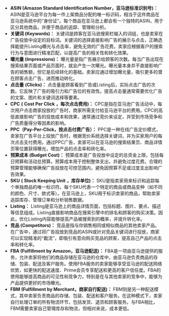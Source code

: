 -   **ASIN (Amazon Standard Identification Number，亚马逊标准识别号)：** ASIN是亚马逊平台为每一件上架商品分配的唯一标识码，相当于这件商品在亚马逊系统中的“身份证”。每个商品在亚马逊上都会有一个独特的ASIN，用于区分其他商品，并便于商品的追踪、管理和分析。
-   **关键词 (Keywords)：** 关键词是顾客在亚马逊搜索栏输入的词组，也是卖家在广告投放中设定的目标词。关键词的选择直接影响广告的展示与点击，正确选择能提升Listing曝光与点击率，避免无效的广告花费。卖家应根据客户的搜索行为与意图进行精准匹配，以提高广告的相关性和转化效果。
-   **曝光量 (Impressions)：** 曝光量是指广告展示给顾客的次数。每当广告出现在搜索结果页面或产品页面时，就会产生一次曝光。曝光量本身并不直接影响广告的销售额，但它是后续转化的基础。卖家应通过增加曝光量，吸引更多的潜在顾客点击广告，进而推动转化。
-   **点击量** **(Clicks)：** 点击量是顾客看到广告或Listing后，实际点击广告的次数。它反映了广告的吸引力和广告位的有效性。提高点击量通常需要优化广告的文案、图片和关键词选择等要素。
-   **CPC** **(** **Cost Per Click** **，每次点击费用)：** CPC是指在亚马逊广告活动中，每次用户点击商家投放的广告时，商家所需支付给亚马逊平台的费用。CPC的高低直接影响广告的投放成本和效果，通常通过竞价来设定，并受到市场竞争和广告质量得分等因素的影响。
-   **PPC（Pay-Per-Click，按点击付费广告）：** PPC是一种在线广告定价模式，卖家在广告平台上投放广告时，根据竞价系统选择关键词，并为买家用户的每次点击支付费用。通过PPC广告，卖家可以在亚马逊的搜索结果页、商品详情页等位置获得曝光，增加产品的点击率和转化率。
-   **预算成本 (Budget Cost)：** 预算成本是广告投放中设定的总资金上限，包括每日预算和活动总预算。预算成本用于控制整体支出，并避免过度花费。合理的预算管理能够确保广告投放在可控范围内，避免因预算不足或过度支出影响广告效果。
-   **SKU** **(** **Stock Keeping Unit** **，库存单位)：** SKU是指卖家用来标识和追踪每个单独商品的唯一标识符。每个SKU代表一个特定的商品或商品变种（如不同的颜色、尺寸、款式等）。在亚马逊上，SKU用于标识卖家的商品，帮助卖家追踪库存、管理订单和分析销售数据。
-   **Listing：** Listing是亚马逊上的商品详情页面，包括标题、图片、要点、描述等信息组成。Listing直接影响商品在搜索引擎中的排名和顾客的购买决策。因此，优化Listing内容能够提高产品被搜索到的概率，并提升转化率。
-   **竞品 (Competitors)：** 竞品是指与你销售相同或相似商品的其他卖家产品。在广告中，通过将广告投放到竞品的ASIN或针对竞品关键词进行投放，商家可以实现精准的“截流”，即吸引有意向购买竞品的顾客，提高自己产品的点击率和转化率。
-   **FBA (Fulfillment by Amazon，亚马逊配送)：** FBA是一项由亚马逊提供的服务，允许卖家将他们的商品存储在亚马逊的仓库中，由亚马逊负责商品的存储、包装、配送及客户服务。使用FBA服务的卖家能够享受亚马逊的配送网络优势，如更快的配送速度、Prime会员专享配送和更高的客户信任度。FBA的使用能够提高商品的可见性和竞争力，特别是在与其他卖家的竞争中，能够为产品提供更好的市场曝光。
-   **FBM (Fulfillment by Merchant，商家自行配送)：** FBM则是另一种配送模式，其中卖家负责商品的存储、包装、配送和客户服务。在这种模式下，卖家自行处理订单的所有物流环节，包括发货、退货和顾客服务。与FBA相比，FBM需要卖家自己管理库存和物流，但相对来说，成本更低。